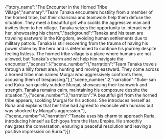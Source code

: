 {"story_name":"The Encounter in the Horned Tribe Village","summary":"Team Tanaka encounters hostility from a member of the horned tribe, but their charisma and teamwork help them defuse the situation. They meet a beautiful girl who scolds the aggressive man and invites them to her village. Tanaka seizes the opportunity to interact with her, showcasing his charm.","background":"Tanaka and his team are traveling eastward in the Kingdom, avoiding human settlements due to military patrols. Tanaka is still recovering from the trauma of having his power stolen by the hero and is determined to continue his journey despite feeling listless. The horned tribe village is a place where humans are not allowed, but Tanaka's charm and wit help him navigate the encounter.","scenes":[{"scene_number":1,"narration":"Team Tanaka travels through a hilly forest area, hunting and moving eastward. They come across a horned tribe man named Murgai who aggressively confronts them, accusing them of trespassing."},{"scene_number":2,"narration":"Suke-san and Kaku-san quickly subdue Murgai, showcasing their teamwork and strength. Tanaka remains calm, maintaining his composure despite the situation."},{"scene_number":3,"narration":"A beautiful girl from the horned tribe appears, scolding Murgai for his actions. She introduces herself as Ruria and explains that her tribe had agreed to reconcile with humans but was shocked by Murgai's aggression."},{"scene_number":4,"narration":"Tanaka uses his charm to approach Ruria, introducing himself as Echigoya from the Haru Empire. He smoothly navigates the conversation, ensuring a peaceful resolution and leaving a positive impression on Ruria."}]}